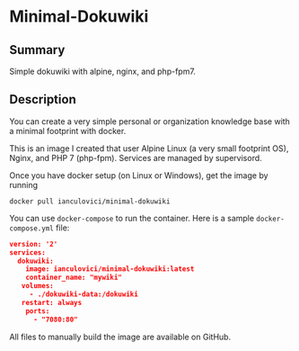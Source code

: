 # Minimal-Dokuwiki

## Summary
Simple dokuwiki with alpine, nginx, and php-fpm7.
## Description
You can create a very simple personal or organization knowledge base with a minimal footprint with docker.

This is an image I created that user Alpine Linux (a very small footprint OS), Nginx, and PHP 7 (php-fpm). Services are managed by supervisord.

Once you have docker setup (on Linux or Windows), get the image by running
```
docker pull ianculovici/minimal-dokuwiki
```
You can use `docker-compose` to run the container. Here is a sample `docker-compose.yml` file:

```json
version: '2' 
services: 
  dokuwiki: 
    image: ianculovici/minimal-dokuwiki:latest 
    container_name: "mywiki" 
   volumes: 
     - ./dokuwiki-data:/dokuwiki 
   restart: always 
    ports:
      - "7080:80"
```
All files to manually build the image are available on GitHub.


